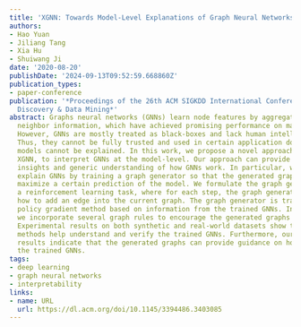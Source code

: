```yaml
---
title: 'XGNN: Towards Model-Level Explanations of Graph Neural Networks'
authors:
- Hao Yuan
- Jiliang Tang
- Xia Hu
- Shuiwang Ji
date: '2020-08-20'
publishDate: '2024-09-13T09:52:59.668860Z'
publication_types:
- paper-conference
publication: '*Proceedings of the 26th ACM SIGKDD International Conference on Knowledge
  Discovery & Data Mining*'
abstract: Graphs neural networks (GNNs) learn node features by aggregating and combining
  neighbor information, which have achieved promising performance on many graph tasks.
  However, GNNs are mostly treated as black-boxes and lack human intelligible explanations.
  Thus, they cannot be fully trusted and used in certain application domains if GNN
  models cannot be explained. In this work, we propose a novel approach, known as
  XGNN, to interpret GNNs at the model-level. Our approach can provide high-level
  insights and generic understanding of how GNNs work. In particular, we propose to
  explain GNNs by training a graph generator so that the generated graph patterns
  maximize a certain prediction of the model. We formulate the graph generation as
  a reinforcement learning task, where for each step, the graph generator predicts
  how to add an edge into the current graph. The graph generator is trained via a
  policy gradient method based on information from the trained GNNs. In addition,
  we incorporate several graph rules to encourage the generated graphs to be valid.
  Experimental results on both synthetic and real-world datasets show that our proposed
  methods help understand and verify the trained GNNs. Furthermore, our experimental
  results indicate that the generated graphs can provide guidance on how to improve
  the trained GNNs.
tags:
- deep learning
- graph neural networks
- interpretability
links:
- name: URL
  url: https://dl.acm.org/doi/10.1145/3394486.3403085
---
```

